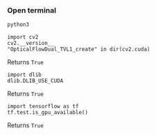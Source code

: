 ### Open terminal

```bash
python3
```

```python3
import cv2
cv2.__version__
"OpticalFlowDual_TVL1_create" in dir(cv2.cuda)
```

Returns ```True```

```python3
import dlib
dlib.DLIB_USE_CUDA
```
Returns ```True```

```python3
import tensorflow as tf
tf.test.is_gpu_available()
```
Returns ```True```

